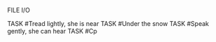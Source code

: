 FILE I/O

TASK #Tread lightly, she is near
TASK #Under the snow
TASK #Speak gently, she can hear
TASK #Cp